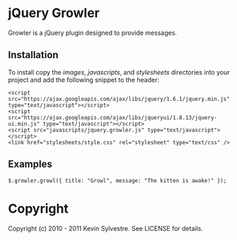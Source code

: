# jQuery Growler

Growler is a jQuery plugin designed to provide messages.

## Installation

To install copy the *images*, *javascripts*, and *stylesheets* directories into your project and add the following snippet to the header:

    <script src="https://ajax.googleapis.com/ajax/libs/jquery/1.6.1/jquery.min.js" type="text/javascript"></script>
    <script src="https://ajax.googleapis.com/ajax/libs/jqueryui/1.8.13/jquery-ui.min.js" type="text/javascript"></script>
    <script src="javascripts/jquery.growler.js" type="text/javascript"></script>
    <link href="stylesheets/style.css" rel="stylesheet" type="text/css" />
  
## Examples

    $.growler.growl({ title: "Growl", message: "The kitten is awake!" });

# Copyright

Copyright (c) 2010 - 2011 Kevin Sylvestre. See LICENSE for details.
